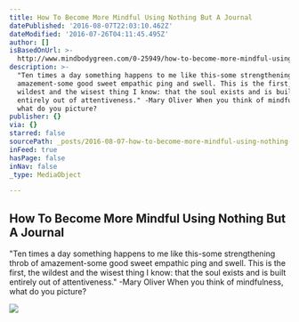 ```yaml
---
title: How To Become More Mindful Using Nothing But A Journal
datePublished: '2016-08-07T22:03:10.462Z'
dateModified: '2016-07-26T04:11:45.495Z'
author: []
isBasedOnUrl: >-
  http://www.mindbodygreen.com/0-25949/how-to-become-more-mindful-using-nothing-but-a-journal.html
description: >-
  "Ten times a day something happens to me like this-some strengthening throb of
  amazement-some good sweet empathic ping and swell. This is the first, the
  wildest and the wisest thing I know: that the soul exists and is built
  entirely out of attentiveness." -Mary Oliver When you think of mindfulness,
  what do you picture?
publisher: {}
via: {}
starred: false
sourcePath: _posts/2016-08-07-how-to-become-more-mindful-using-nothing-but-a-journal.md
inFeed: true
hasPage: false
inNav: false
_type: MediaObject

---
```

<article style=""><h1>How To Become More Mindful Using Nothing But A Journal</h1><p>"Ten times a day something happens to me like this-some strengthening throb of amazement-some good sweet empathic ping and swell. This is the first, the wildest and the wisest thing I know: that the soul exists and is built entirely out of attentiveness." -Mary Oliver When you think of mindfulness, what do you picture?</p><img src="http://a2.img.mindbodygreen.com/image/upload/c_fill,w_720,h_378,g_center,q_85,fl_lossy,f_jpg/crp/girljournalingoutdoors-850x478.jpg" /></article>